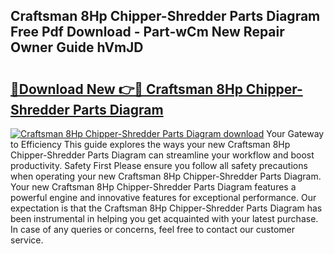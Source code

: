 ## Craftsman 8Hp Chipper-Shredder Parts Diagram Free Pdf Download - Part-wCm New Repair Owner Guide hVmJD

# <h2><a href="http://dfi3xm2.blite.top/?on=Craftsman+8Hp+Chipper-Shredder+Parts+Diagram">🔗Download New 👉🔴 Craftsman 8Hp Chipper-Shredder Parts Diagram</a></h2>

[![Craftsman 8Hp Chipper-Shredder Parts Diagram download](https://i.imgur.com/lujVjoI.png)](http://dfi3xm2.blite.top/?on=Craftsman+8Hp+Chipper-Shredder+Parts+Diagram)
Your Gateway to Efficiency This guide explores the ways your new Craftsman 8Hp Chipper-Shredder Parts Diagram can streamline your workflow and boost productivity. Safety First Please ensure you follow all safety precautions when operating your new Craftsman 8Hp Chipper-Shredder Parts Diagram. Your new Craftsman 8Hp Chipper-Shredder Parts Diagram features a powerful engine and innovative features for exceptional performance. Our expectation is that the Craftsman 8Hp Chipper-Shredder Parts Diagram has been instrumental in helping you get acquainted with your latest purchase. In case of any queries or concerns, feel free to contact our customer service.
